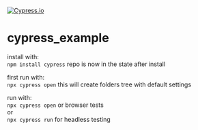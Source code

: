 [![Cypress.io](https://img.shields.io/badge/tested%20with-Cypress-04C38E.svg)](https://www.cypress.io/)


# cypress_example

install with:\
`npm install cypress`
repo is now in the state after install

first run with:\
`npx cypress open`
this will create folders tree with default settings  

run with:\
`npx cypress open` or browser tests\
or\
`npx cypress run` for headless testing
